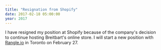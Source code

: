 ```yaml
---
title: "Resignation from Shopify"
date: 2017-02-18 05:00:00
year: 2017
---
```


I have resigned my position at Shopify because of the company's decision to continue hosting Breitbart's online store.
I will start a new position with [Rangle.io](https://rangle.io/) in Toronto on February 27.
